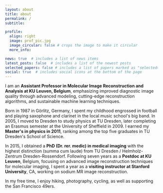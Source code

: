 ```yaml
---
layout: about
title: about
permalink: /
subtitle:

profile:
  align: right
  image: prof_pic.jpg
  image_circular: false # crops the image to make it circular
  more_info: 

news: true  # includes a list of news items
latest_posts: false  # includes a list of the newest posts
selected_papers: false # includes a list of papers marked as "selected={true}"
social: true  # includes social icons at the bottom of the page
---
```


I am an **Assistant Professor in Molecular Image Reconstruction and Analysis at KU Leuven, Belgium**, emphasizing improved diagnostic image quality through advanced modeling, cutting-edge reconstruction algorithms, and sustainable machine learning techniques. 

Born in 1987 in Görlitz, Germany, I spent my childhood engrossed in football and playing saxophone and clarinet in the local music school's big band. In 2005, I moved to Dresden to study physics at TU Dresden, later completing an Erasmus semester at the University of Sheffield in 2009. I earned my **Master's in physics in 2011**, ranking among the top five graduates in TU Dresden's School of Science.

In 2015, I obtained a **PhD (Dr. rer. medic) in medical imaging** with the highest distinction (summa cum laude) from TU Dresden / Helmholz-Zentrum Dresden-Rossendorf.
Following seven years as a **Postdoc at KU Leuven**, Belgium, focusing on advanced image reconstruction techniques for molecular imaging, I spent a year as a **visiting instructor at Stanford University**, CA, working on sodium MR image reconstruction.

In my free time, I enjoy hiking, photography, cycling, as well as supporting the San Francisco 49ers.
